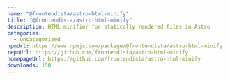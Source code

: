 ```yaml
---
name: "@frontendista/astro-html-minify"
title: "@frontendista/astro-html-minify"
description: HTML minifier for statically rendered files in Astro
categories:
  - uncategorized
npmUrl: https://www.npmjs.com/package/@frontendista/astro-html-minify
repoUrl: https://github.com/frontendista/astro-html-minify
homepageUrl: https://github.com/frontendista/astro-html-minify
downloads: 150
---
```


